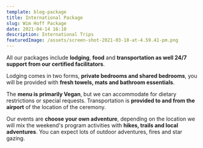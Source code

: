```yaml
---
template: blog-package
title: International Package
slug: Wim Hoff Package
date: 2021-04-14 16:10
description: International Trips
featuredImage: /assets/screen-shot-2021-03-18-at-4.59.41-pm.png
---
```

All our packages include **lodging**, **food** and **transportation as well 24/7 support from our certified facilitators**. 

Lodging comes in two forms, **private bedrooms and shared bedrooms**, you will be provided with **fresh towels, mats and bathroom essentials**. 

The **menu is primarily Vegan**, but we can accommodate for dietary restrictions or special requests. Transportation is **provided to and from the airport** of the location of the ceremony. 

Our events are **choose your own adventure**, depending on the location we will mix the weekend's program activities with **hikes, trails and local adventures**. You can expect lots of outdoor adventures, fires and star gazing.